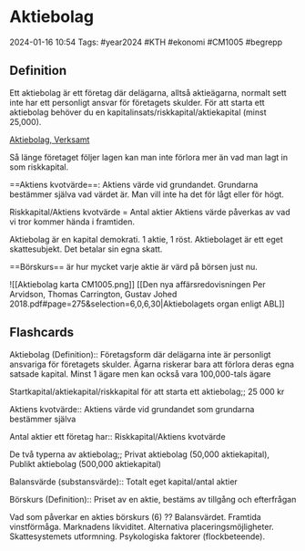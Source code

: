 # Aktiebolag

2024-01-16 10:54
Tags: #year2024 #KTH #ekonomi #CM1005 #begrepp

## Definition

Ett aktiebolag är ett företag där delägarna, alltså aktieägarna, normalt sett inte har ett personligt ansvar för företagets skulder. För att starta ett aktiebolag behöver du en kapitalinsats/riskkapital/aktiekapital (minst 25,000).

[Aktiebolag, Verksamt](https://www.verksamt.se/starta/valj-foretagsform/aktiebolag)

Så länge företaget följer lagen kan man inte förlora mer än vad man lagt in som riskkapital.

==Aktiens kvotvärde==: Aktiens värde vid grundandet. Grundarna bestämmer själva vad värdet är. Man vill inte ha det för lågt eller för högt.

Riskkapital/Aktiens kvotvärde = Antal aktier
Aktiens värde påverkas av vad vi tror kommer hända i framtiden.

Aktiebolag är en kapital demokrati. 1 aktie, 1 röst.
Aktiebolaget är ett eget skattesubjekt. Det betalar sin egna skatt.

==Börskurs== är hur mycket varje aktie är värd på börsen just nu.

![[Aktiebolag karta CM1005.png]]
[[Den nya affärsredovisningen Per Arvidson, Thomas Carrington, Gustav Johed 2018.pdf#page=275&selection=6,0,6,30|Aktiebolagets organ enligt ABL]]

## Flashcards

Aktiebolag (Definition):: Företagsform där delägarna inte är personligt ansvariga för företagets skulder. Ägarna riskerar bara att förlora deras egna satsade kapital. Minst 1 ägare men kan också vara 100,000-tals ägare
<!--SR:!2024-01-25,2,232!2024-01-26,4,272-->

Startkapital/aktiekapital/riskkapital för att starta ett aktiebolag;; 25 000 kr
<!--SR:!2024-02-06,11,272-->

Aktiens kvotvärde:: Aktiens värde vid grundandet som grundarna bestämmer själva
<!--SR:!2024-01-25,3,252!2024-01-26,4,272-->

Antal aktier ett företag har:: Riskkapital/Aktiens kvotvärde
<!--SR:!2024-01-23,1,232!2024-02-01,6,250-->

De två typerna av aktiebolag;; Privat aktiebolag (50,000 aktiekapital), Publikt aktiebolag (500,000 aktiekapital)
<!--SR:!2024-01-29,3,250-->

Balansvärde (substansvärde):: Totalt eget kapital/antal aktier

Börskurs (Definition):: Priset av en aktie, bestäms av tillgång och efterfrågan
<!--SR:!2000-01-01,1,250!2024-01-27,1,232-->

Vad som påverkar en akties börskurs (6)
??
Balansvärdet.
Framtida vinstförmåga.
Marknadens likviditet.
Alternativa placeringsmöjligheter.
Skattesystemets utformning.
Psykologiska faktorer (flockbeteende).
<!--SR:!2024-01-27,1,232!2000-01-01,1,250-->
